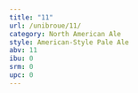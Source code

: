 ```yaml
---
title: "11"
url: /unibroue/11/
category: North American Ale
style: American-Style Pale Ale
abv: 11
ibu: 0
srm: 0
upc: 0
---
```


